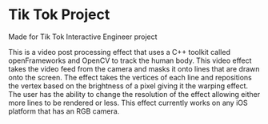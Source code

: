 # Tik Tok Project
Made for Tik Tok Interactive Engineer project

This is a video post processing effect that uses a C++ toolkit called openFrameworks and OpenCV to track the human body. This video effect takes the video feed from the camera and masks it onto lines that are drawn onto the screen. The effect takes the vertices of each line and repositions the vertex based on the brightness of a pixel giving it the warping effect. The user has the ability to change the resolution of the effect allowing either more lines to be rendered or less. This effect currently works on any iOS platform that has an RGB camera. 
